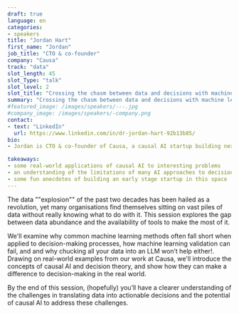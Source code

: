 ```yaml
---
draft: true
language: en
categories:
- speakers
title: "Jordan Hart"
first_name: "Jordan"
job_title: "CTO & co-founder"
company: "Causa"
track: "data"
slot_length: 45
slot_Type: "talk"
slot_level: 2
slot_title: "Crossing the chasm between data and decisions with machine learning"
summary: "Crossing the chasm between data and decisions with machine learning"
#featured_image: /images/speakers/---.jpg
#company_image: /images/speakers/-company.png
contact:
- text: "LinkedIn"
  url: https://www.linkedin.com/in/dr-jordan-hart-92b13b85/
bio:
- Jordan is CTO & co-founder of Causa, a causal AI startup building next generation causal AI technologies to power decision-making across organisations. His academic background is in mathematics and he holds a PhD in applied data science. Jordan applies his skills in software engineering and ML roles working on diverse problems from ecosystem analysis to nuclear fusion reactor simulations.

takeaways:
- some real-world applications of causal AI to interesting problems
- an understanding of the limitations of many AI approaches to decision-making
- some fun anecdotes of building an early stage startup in this space
---
```


The data ""explosion"" of the past two decades has been hailed as a revolution, yet many organisations find themselves sitting on vast piles of data without really knowing what to do with it. This session explores the gap between data abundance and the availability of tools to make the most of it.

We'll examine why common machine learning methods often fall short when applied to decision-making processes, how machine learning validation can fail, and  and why chucking all your data into an LLM won’t help either!. Drawing on real-world examples from our work at Causa, we'll introduce the concepts of causal AI and decision theory, and show how they can make a difference to decision-making in the real world.

By the end of this session, (hopefully) you’ll have a clearer understanding of the challenges in translating data into actionable decisions and the potential of causal AI to address these challenges.
